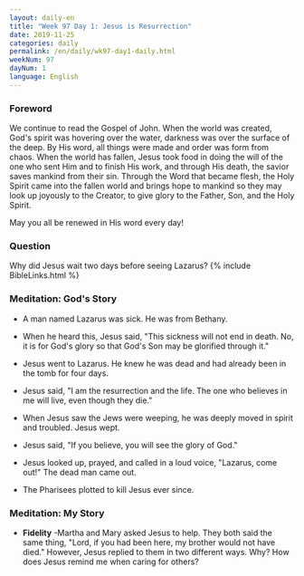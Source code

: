 ```yaml
---
layout: daily-en
title: "Week 97 Day 1: Jesus is Resurrection"
date: 2019-11-25 
categories: daily
permalink: /en/daily/wk97-day1-daily.html
weekNum: 97
dayNum: 1
language: English
---
```


### Foreword     
We continue to read the Gospel of John. When the world was created, God's spirit was hovering over the water, darkness was over the surface of the deep. By His word, all things were made and order was form from chaos. When the world has fallen, Jesus took food in doing the will of the one who sent Him and to finish His work, and through His death, the savior saves mankind from their sin. Through the Word that became flesh, the Holy Spirit came into the fallen world and brings hope to mankind so they may look up joyously to the Creator, to give glory to the Father, Son, and the Holy Spirit.

May you all be renewed in His word every day!

### Question     
Why did Jesus wait two days before seeing Lazarus?
{% include BibleLinks.html %} 

### Meditation: God's Story   
+ A man named Lazarus was sick. He was from Bethany. 

+ When he heard this, Jesus said, "This sickness will not end in death. No, it is for God's glory so that God's Son may be glorified through it." 

+ Jesus went to Lazarus. He knew he was dead and had already been in the tomb for four days. 

+ Jesus said, "I am the resurrection and the life. The one who believes in me will live, even though they die." 

+ When Jesus saw the Jews were weeping, he was deeply moved in spirit and troubled. Jesus wept. 

+ Jesus said, "If you believe, you will see the glory of God." 

+ Jesus looked up, prayed, and called in a loud voice, "Lazarus, come out!" The dead man came out. 

+ The Pharisees plotted to kill Jesus ever since. 

### Meditation: My Story   
+ **Fidelity** -Martha and Mary asked Jesus to help. They both said the same thing, "Lord, if you had been here, my brother would not have died." However, Jesus replied to them in two different ways. Why? How does Jesus remind me when caring for others? 
